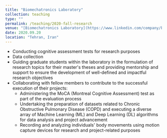 ```yaml
---
title: "Biomechatronics Laboratory"
collection: teaching
type: ""
permalink: /teaching/2020-fall-research
venue: "[Biomechatronics Laboratory](https://www.linkedin.com/company/biomechatronics-laboratory/?lipi=urn%3Ali%3Apage%3Ad_flagship3_company_admin%3B%2BvwhNU5WT3qniuBvJ2mOkA%3D%3D), K.N. Toosi University of Technology"
date: 2020.09.20
location: "Tehran, Iran"
---
```

* Conducting cognitive assessment tests for research purposes
* Data collection
* Guiding graduate students within the laboratory in the formulation of research topics for their master's theses and providing mentorship and support to ensure the development of well-defined and impactful research objectives
* Collaborating with fellow members to contribute to the successful execution of their projects:
  * Administering the MoCA (Montreal Cognitive Assessment) test as part of the evaluation process
  * Undertaking the preparation of datasets related to Chronic Obstructive Pulmonary Disease (COPD) and executing a diverse array of Machine Learning (ML) and Deep Learning (DL) algorithms for data analysis and project advancement
  * Recording and analyzing individuals' body movements using motion capture devices for research and project-related purposes
